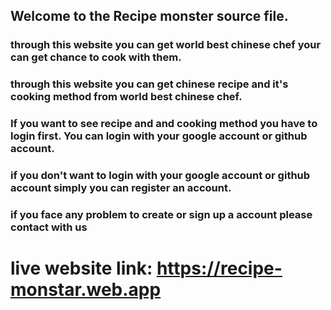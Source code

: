 

## Welcome to the Recipe monster source file.

### through this website you  can get world best chinese chef your can get chance to cook with them.



### through this website you can get chinese recipe and it's cooking method from world best chinese chef.
### If you want to see recipe and and cooking method you have to login first. You can login with your google account or github account.

### if you don't want to login with your google account or github account simply you can register an account.



### if you face any problem to create or sign up a account please contact with us






# live website link:  https://recipe-monstar.web.app
